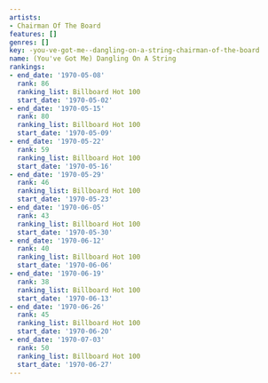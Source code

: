 ```yaml
---
artists:
- Chairman Of The Board
features: []
genres: []
key: -you-ve-got-me--dangling-on-a-string-chairman-of-the-board
name: (You've Got Me) Dangling On A String
rankings:
- end_date: '1970-05-08'
  rank: 86
  ranking_list: Billboard Hot 100
  start_date: '1970-05-02'
- end_date: '1970-05-15'
  rank: 80
  ranking_list: Billboard Hot 100
  start_date: '1970-05-09'
- end_date: '1970-05-22'
  rank: 59
  ranking_list: Billboard Hot 100
  start_date: '1970-05-16'
- end_date: '1970-05-29'
  rank: 46
  ranking_list: Billboard Hot 100
  start_date: '1970-05-23'
- end_date: '1970-06-05'
  rank: 43
  ranking_list: Billboard Hot 100
  start_date: '1970-05-30'
- end_date: '1970-06-12'
  rank: 40
  ranking_list: Billboard Hot 100
  start_date: '1970-06-06'
- end_date: '1970-06-19'
  rank: 38
  ranking_list: Billboard Hot 100
  start_date: '1970-06-13'
- end_date: '1970-06-26'
  rank: 45
  ranking_list: Billboard Hot 100
  start_date: '1970-06-20'
- end_date: '1970-07-03'
  rank: 50
  ranking_list: Billboard Hot 100
  start_date: '1970-06-27'
---
```


